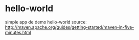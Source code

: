 # hello-world
simple app de demo hello-world
source: http://maven.apache.org/guides/getting-started/maven-in-five-minutes.html

